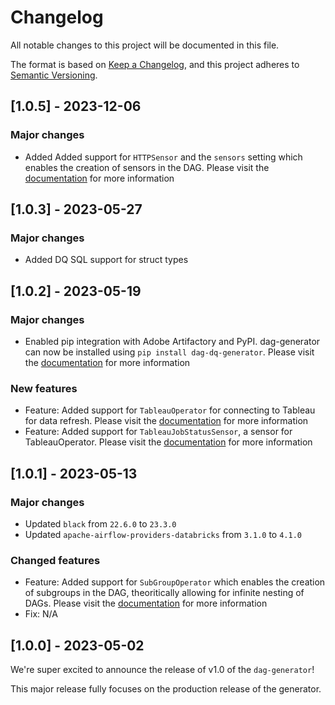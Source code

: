 # Changelog

All notable changes to this project will be documented in this file.

The format is based on [Keep a Changelog](https://keepachangelog.com/en/1.0.0/),
and this project adheres to [Semantic Versioning](https://semver.org/spec/v2.0.0.html).

## [1.0.5] - 2023-12-06

### Major changes
- Added Added support for `HTTPSensor` and the `sensors` setting which enables the creation of sensors in the DAG. Please visit the [documentation](https://wiki.corp.adobe.com/pages/viewpage.action?pageId=2849653154#Implementation&Use-HttpSensor) for more information

## [1.0.3] - 2023-05-27

### Major changes
- Added DQ SQL support for struct types

## [1.0.2] - 2023-05-19

### Major changes
- Enabled pip integration with Adobe Artifactory and PyPI. dag-generator can now be installed using `pip install dag-dq-generator`. Please visit the [documentation](https://wiki.corp.adobe.com/pages/viewpage.action?pageId=2849653154#Implementation&Use-Setup&Installation) for more information

### New features
- Feature: Added support for `TableauOperator` for connecting to Tableau for data refresh. Please visit the [documentation](https://wiki.corp.adobe.com/pages/viewpage.action?pageId=2849653154#Implementation&Use-TableauOperator) for more information
- Feature: Added support for `TableauJobStatusSensor`, a sensor for TableauOperator. Please visit the [documentation](https://wiki.corp.adobe.com/pages/viewpage.action?pageId=2849653154#Implementation&Use-TableauJobStatusSensor) for more information

## [1.0.1] - 2023-05-13

### Major changes
- Updated `black` from `22.6.0` to `23.3.0`
- Updated `apache-airflow-providers-databricks` from `3.1.0` to `4.1.0`

### Changed features
- Feature: Added support for `SubGroupOperator` which enables the creation of subgroups in the DAG, theoritically allowing for infinite nesting of DAGs. Please visit the [documentation](https://wiki.corp.adobe.com/pages/viewpage.action?pageId=2849653154#Implementation&Use-SubGroupOperator) for more information
- Fix: N/A

## [1.0.0] - 2023-05-02

We're super excited to announce the release of v1.0 of the `dag-generator`!

This major release fully focuses on the production release of the generator.